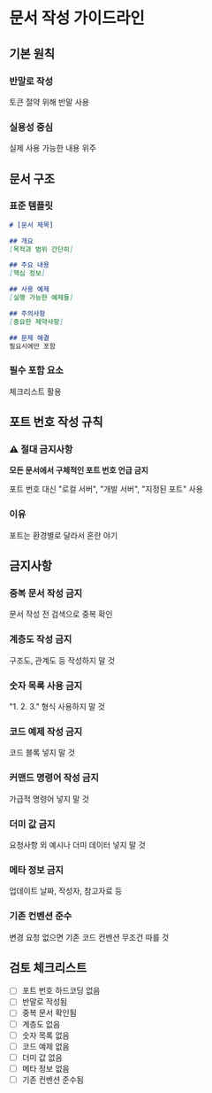 # 문서 작성 가이드라인

## 기본 원칙

### 반말로 작성
토큰 절약 위해 반말 사용

### 실용성 중심  
실제 사용 가능한 내용 위주

## 문서 구조

### 표준 템플릿
```markdown
# [문서 제목]

## 개요
[목적과 범위 간단히]

## 주요 내용
[핵심 정보]

## 사용 예제
[실행 가능한 예제들]

## 주의사항
[중요한 제약사항]

## 문제 해결
필요시에만 포함
```

### 필수 포함 요소

체크리스트 활용

## 포트 번호 작성 규칙

### ⚠️ 절대 금지사항
**모든 문서에서 구체적인 포트 번호 언급 금지**

포트 번호 대신 "로컬 서버", "개발 서버", "지정된 포트" 사용

### 이유
포트는 환경별로 달라서 혼란 야기

## 금지사항

### 중복 문서 작성 금지
문서 작성 전 검색으로 중복 확인

### 계층도 작성 금지
구조도, 관계도 등 작성하지 말 것

### 숫자 목록 사용 금지  
"1. 2. 3." 형식 사용하지 말 것

### 코드 예제 작성 금지
코드 블록 넣지 말 것

### 커맨드 명령어 작성 금지
가급적 명령어 넣지 말 것

### 더미 값 금지
요청사항 외 예시나 더미 데이터 넣지 말 것

### 메타 정보 금지
업데이트 날짜, 작성자, 참고자료 등

### 기존 컨벤션 준수
변경 요청 없으면 기존 코드 컨벤션 무조건 따를 것

## 검토 체크리스트

- [ ] 포트 번호 하드코딩 없음
- [ ] 반말로 작성됨  
- [ ] 중복 문서 확인됨
- [ ] 계층도 없음
- [ ] 숫자 목록 없음
- [ ] 코드 예제 없음
- [ ] 더미 값 없음
- [ ] 메타 정보 없음
- [ ] 기존 컨벤션 준수됨
